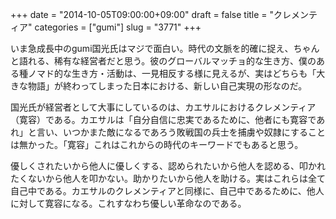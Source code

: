 +++
date = "2014-10-05T09:00:00+09:00"
draft = false
title = "クレメンティア"
categories = ["gumi"]
slug = "3771"
+++

いま急成長中のgumi国光氏はマジで面白い。時代の文脈を的確に捉え、ちゃんと語れる、稀有な経営者だと思う。彼のグローバルマッチョ的な生き方、僕のある種ノマド的な生き方・活動は、一見相反する様に見えるが、実はどちらも「大きな物語」が終わってしまった日本における、新しい自己実現の形なのだ。

国光氏が経営者として大事にしているのは、カエサルにおけるクレメンティア（寛容）である。カエサルは「自分自信に忠実であるために、他者にも寛容であれ」と言い、いつかまた敵になるであろう敗戦国の兵士を捕虜や奴隷にすることは無かった。「寛容」これはこれからの時代のキーワードでもあると思う。

優しくされたいから他人に優しくする、認められたいから他人を認める、叩かれたくないから他人を叩かない。助かりたいから他人を助ける。実はこれらは全て自己中である。カエサルのクレメンティアと同様に、自己中であるために、他人に対して寛容になる。これすなわち優しい革命なのである。
